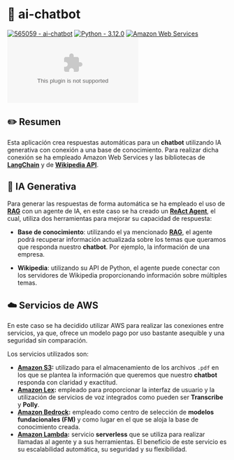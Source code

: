 # 🤖 ai-chatbot

[![565059 - ai-chatbot](https://img.shields.io/static/v1?label=565059&message=ai-chatbot&color=FF8900&logo=github)](https://github.com/565059/ai-chatbot "Go to GitHub repo") [![Python - 3.12.0](https://img.shields.io/static/v1?label=Python&message=3.12.0&color=3776AB&logo=python&logoColor=FFDE56)](https://www.python.org/downloads/release/python-3120/ "Go to Python version") [![Amazon Web Services](https://img.shields.io/static/v1?label=Amazon-Web-Services&message=a&color=#232F3E&logo=amazonwebservices&logoColor=FFFFFF)](https://aws.amazon.com "Go to AWS console") ![[Amazon_Web_Services - a](https://img.shields.io/badge/Amazon_Web_Services-a?style=plastic&logo=amazonwebservices&labelColor=232f3e&color=232f3e)](https%3A%2F%2Faws.amazon.com)


## ✏️ Resumen

Esta aplicación crea respuestas automáticas para un **chatbot** utilizando IA generativa con conexión a una base de conocimiento. Para realizar dicha conexión se ha empleado Amazon Web Services y las bibliotecas de [**LangChain**](https://github.com/langchain-ai/langchain) y de [**Wikipedia API**](https://github.com/martin-majlis/Wikipedia-API).

## 🧬 IA Generativa

Para generar las respuestas de forma automática se ha empleado el uso de [**RAG**](https://aws.amazon.com/what-is/retrieval-augmented-generation/) con un agente de IA, en este caso se ha creado un [**ReAct Agent**](https://react-lm.github.io/), el cual, utiliza dos herramientas para mejorar su capacidad de respuesta:

* **Base de conocimiento**: utilizando el ya mencionado [**RAG**](https://aws.amazon.com/what-is/retrieval-augmented-generation/), el agente podrá recuperar información actualizada sobre los temas que queramos que responda nuestro **chatbot**. Por ejemplo, la información de una empresa.  

* **Wikipedia**: utilizando su API de Python, el agente puede conectar con los servidores de Wikipedia proporcionando información sobre múltiples temas.

## ☁️ Servicios de AWS

En este caso se ha decidido utilizar AWS para realizar las conexiones entre servicios, ya que, ofrece un modelo pago por uso bastante asequible y una seguridad sin comparación.

Los servicios utilizados son:

* **[Amazon S3](https://aws.amazon.com/s3):** utilizado para el almacenamiento de los archivos `.pdf` en los que se plantea la información que queremos que nuestro **chatbot** responda con claridad y exactitud.
* **[Amazon Lex](https://aws.amazon.com/lex/):** empleado para proporcionar la interfaz de usuario y la utilización de servicios de voz integrados como pueden ser **Transcribe** y **Polly**.
* **[Amazon Bedrock](https://aws.amazon.com/bedrock/):** empleado como centro de selección de **modelos fundacionales (FM)** y como lugar en el que se aloja la base de conocimiento creada.
* **[Amazon Lambda](https://aws.amazon.com/lambda/):** servicio **serverless** que se utiliza para realizar llamadas al agente y a sus herramientas. El beneficio de este servicio es su escalabilidad automática, su seguridad y su flexibilidad.
